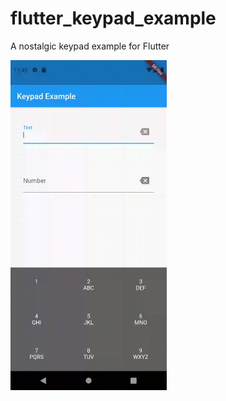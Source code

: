 # flutter_keypad_example

A nostalgic keypad example for Flutter

<a href="https://raw.githubusercontent.com/jpnurmi/flutter_keypad_example/main/flutter_keypad_example.gif">
    <img src="https://raw.githubusercontent.com/jpnurmi/flutter_keypad_example/main/flutter_keypad_example.gif" width="250"/>
</a>
